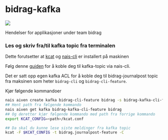 # bidrag-kafka
![](https://github.com/navikt/bidrag-kafka/workflows/setup%20kafka%20streams/badge.svg)

Hendelser for applikasjoner under team bidrag

### Les og skriv fra/til kafka topic fra terminalen
Dette forutsetter at [kcat](https://github.com/edenhill/kcat) og [nais-cli](https://doc.nais.io/cli/install/) er installert på maskinen

Følg denne [guiden](https://doc.nais.io/cli/commands/aiven/) for å koble deg til kafka-topic via nais-cli. 

Det er satt opp egen kafka ACL for å koble deg til bidrag-journalpost topic fra maksinen som heter `bidrag-cli` og `bidrag-cli-feature`.

Kjør følgende kommandoer
```bash
nais aiven create kafka bidrag-cli-feature bidrag -s bidrag-kafka-cli-feature
## Hent path fra følgende kommando
nais aiven get kafka bidrag-kafka-cli-feature bidrag
## Og deretter kjør følgende kommando med path fra forrige kommando
export KCAT_CONFIG=<path>/kcat.conf

## Da skal du kunne lese siste meldinger fra kafka topic
kcat -F $KCAT_CONFIG -t bidrag.journalpost-feature -C
```